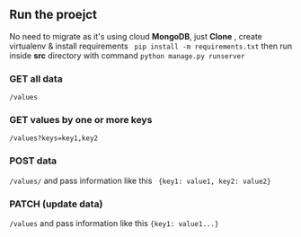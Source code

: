## Run the proejct
No need to migrate as it's using cloud <b>MongoDB</b>, just <b>Clone</b> , create virtualenv & install requirements ``` pip install -m requirements.txt``` then
run inside <b>src</b> directory with command 
``` python manage.py runserver ```

###  GET all data
```/values```

### GET values by one or more keys
``` /values?keys=key1,key2 ```

### POST data
``` /values/ ``` and pass information like this ``` {key1: value1, key2: value2}```

### PATCH (update data)
``` /values ``` and pass information like this ```{key1: value1...}```